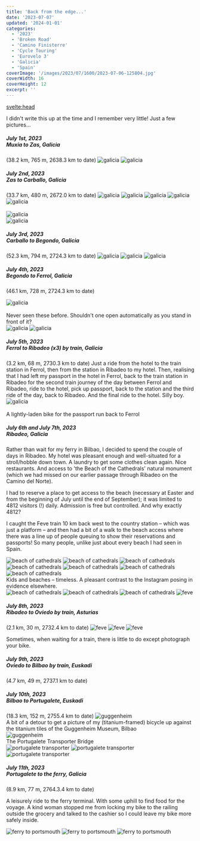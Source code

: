 ```yaml
---
title: 'Back from the edge...'
date: '2023-07-07'
updated: '2024-01-01'
categories:
  - '2023'
  - 'Broken Road'
  - 'Camino Finisterre'
  - 'Cycle Touring'
  - 'Eurovelo 3'
  - 'Galicia'
  - 'Spain'
coverImage: '/images/2023/07/1600/2023-07-06-125804.jpg'
coverWidth: 16
coverHeight: 12
excerpt: ''
---
```


<svelte:head>

<title>
Galicia
</title>
</svelte:head>

<script>
	import Callout from '$lib/components/Callout.svelte'
</script>

<section class="card">
  <Callout>
  I didn't write this up at the time and I remember very little! Just a few pictures...
  </Callout>
</section>

<section class="card">
  <h5>
    July 1st, 2023
    <br /> Muxia to Zas, Galicia
   </h5>(38.2 km, 765 m, 2638.3 km to date) 
  <img alt="galicia" src="/images/2023/07/1600/2023-07-01-152926.jpg" />  
  <img alt="galicia" src="/images/2023/07/screenshot/Screenshot0701.png" />  
</section>

<section class="card">
  <h5>
    July 2nd, 2023
    <br />Zas to Carballo, Galicia
   </h5>(33.7 km, 480 m, 2672.0 km to date)   
  <img alt="galicia" src="/images/2023/07/1600/2023-07-02-125506.jpg" />
  <img alt="galicia" src="/images/2023/07/1600/2023-07-02-125528.jpg" />
  <img alt="galicia" src="/images/2023/07/1600/2023-07-02-142613.jpg" />
  <img alt="galicia" src="/images/2023/07/1600/2023-07-02-150009.jpg" />
  <div class="w-70"><img alt="galicia" src="/images/2023/07/phone/20230702_1541.jpg" /></div>
  <br/>
  <div class="w-90"><img alt="galicia" src="/images/2023/07/phone/20230702_1602.jpg" /></div>
  <img alt="galicia" src="/images/2023/07/screenshot/Screenshot0702.png" /> 
</section>

<section class="card">
  <h5>
    July 3rd, 2023
    <br />Carballo to Begondo, Galicia
   </h5>(52.3 km, 794 m, 2724.3 km to date)   
   <img alt="galicia" src="/images/2023/07/1600/2023-07-03-155925.jpg" />
   <img alt="galicia" src="/images/2023/07/1600/2023-07-03-170915.jpg" />
   <img alt="galicia" src="/images/2023/07/screenshot/Screenshot0703.png" /> 
</section>

<section class="card">
  <h5>
    July 4th, 2023
    <br />Begondo to Ferrol, Galicia
  </h5>(46.1 km, 728 m, 2724.3 km to date) 
  <p/>
  <div class="w-60"><img alt="galicia" src="/images/2023/07/phone/20230704_1053.jpg" /></div>
  <br/>
  <div class="caption">Never seen these before. Shouldn't one open automatically as you stand in front of it?</div>
  <img alt="galicia" src="/images/2023/07/1600/2023-07-04-130714.jpg" />  
  <img alt="galicia" src="/images/2023/07/screenshot/Screenshot0704.png" /> 
</section>

<section class="card">
  <h5>
    July 5th, 2023
    <br />Ferrol to Ribadeo (x3) by train, Galicia
   </h5>(3.2 km, 68 m, 2730.3 km to date)   
  Just a ride from the hotel to the train station in Ferrol, then from the station in Ribadeo to my hotel. Then, realising that I had left my passport in the hotel in Ferrol, back to the train station in Ribadeo for the second train journey of the day between Ferrol and Ribadeo, ride to the hotel, pick up passport, back to the station and the third ride of the day, back to Ribadeo. And the final ride to the hotel. Silly boy.
  <div class="w-60"><img alt="galicia" src="/images/2023/07/phone/20230705_1503.jpg" /></div>
  <br/>
  <div class="caption">A lightly-laden bike for the passport run back to Ferrol</div>
</section>

<section class="card">
  <h5>
    July 6th and July 7th, 2023
    <br />Ribadeo, Galicia
   </h5>
   <p>Rather than wait for my ferry in Bilbao, I decided to spend the couple of days in Ribadeo.  My hotel was pleasant enough and well-situated for a stroll/hobble down town. A laundry to get some clothes clean again. Nice restaurants. And access to 'the Beach of the Cathedrals' natural monument (which we had missed on our earlier passage through Ribadeo on the Camino del Norte).</p>
   <p>I had to reserve a place to get access to the beach (necessary at Easter and from the beginning of July until the end of September); it was limited to 4812 visitors (!) daily. Admission is free but controlled. And why exactly 4812?</p>
   <p>I caught the Feve train 10 km back west to the country station &ndash; which was just a platform &ndash; and then had a bit of a walk to the beach access where there was a line up of people queuing to show their reservations and passports! So many people, unlike just about every beach I had seen in Spain.</p>
   <img alt="beach of cathedrals" src="/images/2023/07/1600/2023-07-06-121350.jpg" />
   <img alt="beach of cathedrals" src="/images/2023/07/1600/2023-07-06-125134.jpg" />
   <img alt="beach of cathedrals" src="/images/2023/07/1600/2023-07-06-125804.jpg" />
   <img alt="beach of cathedrals" src="/images/2023/07/1600/2023-07-06-130655.jpg" />
   <img alt="beach of cathedrals" src="/images/2023/07/1600/2023-07-06-130806.jpg" />
   <img alt="beach of cathedrals" src="/images/2023/07/1600/2023-07-06-133212.jpg" />
   <img alt="beach of cathedrals" src="/images/2023/07/1600/2023-07-06-133821.jpg" />
   <div class="caption">Kids and beaches &ndash; timeless. A pleasant contrast to the Instagram posing in evidence elsewhere.</div>
   <img alt="beach of cathedrals" src="/images/2023/07/1600/2023-07-06-143513.jpg" />
   <img alt="beach of cathedrals" src="/images/2023/07/1600/2023-07-06-143734.jpg" />
   <img alt="beach of cathedrals" src="/images/2023/07/1600/2023-07-06-144548.jpg" />
   <img alt="feve" src="/images/2023/07/1600/2023-07-06-184728.jpg" />
</section>

<section class="card">
  <h5>
    July 8th, 2023
    <br />Ribadeo to Oviedo by train, Asturias
   </h5>(2.1 km, 30 m, 2732.4 km to date)
   <img alt="feve" src="/images/2023/07/phone/20230708_1045.jpg" /> 
   <img alt="feve" src="/images/2023/07/phone/20230708_1105.jpg" /> 
   <img alt="feve" src="/images/2023/07/1600/2023-07-08-110629.jpg" /> 
   <p>Sometimes, when waiting for a train, there is little to do except photograph your bike.</p>
</section>

<section class="card">
  <h5>
    July 9th, 2023
    <br />Oviedo to Bilbao by train, Euskadi
   </h5>(4.7 km, 49 m, 2737.1 km to date)  
</section>

<section class="card">
  <h5>
    July 10th, 2023
    <br />Bilbao to Portugalete, Euskadi
   </h5>(18.3 km, 152 m, 2755.4 km to date) 
   <img alt="guggenheim" src="/images/2023/07/phone/20230710_1210.jpg" />
   <div class="caption">A bit of a detour to get a picture of my (titanium-framed) bicycle up against the titanium tiles of the Guggenheim Museum, Bilbao</div>
   <img alt="guggenheim" src="/images/2023/07/phone/20230710_1440.jpg" />
   <div class="caption"> The Portugalete Transporter Bridge</div>
   <img alt="portugalete transporter" src="/images/2023/07/1600/2023-07-10-194628.jpg" /> 
   <img alt="portugalete transporter" src="/images/2023/07/1600/2023-07-10-194606.jpg" /> 
   
   <div class="w-70"><img alt="portugalete transporter" src="/images/2023/07/1600/2023-07-10-200601.jpg" /></div>
   <!-- <br/> 
   <div class="w-60"><img alt="portugalete transporter" src="/images/2023/07/1600/2023-07-10-200623.jpg" /></div> -->

</section>

<section class="card">
  <h5>
    July 11th, 2023
    <br />Portugalete to the ferry, Galicia
   </h5>(8.9 km, 77 m, 2764.3.4 km to date)
   <p>A leisurely ride to the ferry terminal. With some uphill to find food for the voyage. A kind woman stopped me from locking my bike to the railing outside the grocery and talked to the cashier so I could leave my bike more safely inside.</p> 
   <img alt="ferry to portsmouth" src="/images/2023/07/1600/2023-07-11-133632.jpg" />  
   <img alt="ferry to portsmouth" src="/images/2023/07/1600/2023-07-11-133729.jpg" />  
   <img alt="ferry to portsmouth" src="/images/2023/07/1600/2023-07-11-192533.jpg" />  
</section>
